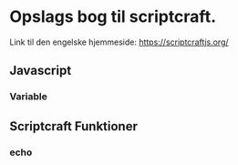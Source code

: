 # Opslags bog til scriptcraft.
Link til den engelske hjemmeside: https://scriptcraftjs.org/

## Javascript
### Variable

## Scriptcraft Funktioner 

### echo


